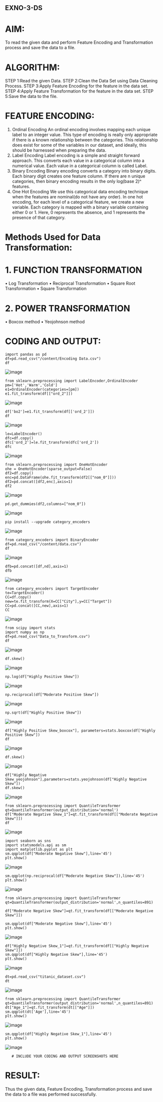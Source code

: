 ## EXNO-3-DS

# AIM:
To read the given data and perform Feature Encoding and Transformation process and save the data to a file.

# ALGORITHM:
STEP 1:Read the given Data.
STEP 2:Clean the Data Set using Data Cleaning Process.
STEP 3:Apply Feature Encoding for the feature in the data set.
STEP 4:Apply Feature Transformation for the feature in the data set.
STEP 5:Save the data to the file.

# FEATURE ENCODING:
1. Ordinal Encoding
An ordinal encoding involves mapping each unique label to an integer value. This type of encoding is really only appropriate if there is a known relationship between the categories. This relationship does exist for some of the variables in our dataset, and ideally, this should be harnessed when preparing the data.
2. Label Encoding
Label encoding is a simple and straight forward approach. This converts each value in a categorical column into a numerical value. Each value in a categorical column is called Label.
3. Binary Encoding
Binary encoding converts a category into binary digits. Each binary digit creates one feature column. If there are n unique categories, then binary encoding results in the only log(base 2)ⁿ features.
4. One Hot Encoding
We use this categorical data encoding technique when the features are nominal(do not have any order). In one hot encoding, for each level of a categorical feature, we create a new variable. Each category is mapped with a binary variable containing either 0 or 1. Here, 0 represents the absence, and 1 represents the presence of that category.

# Methods Used for Data Transformation:
  # 1. FUNCTION TRANSFORMATION
• Log Transformation
• Reciprocal Transformation
• Square Root Transformation
• Square Transformation
  # 2. POWER TRANSFORMATION
• Boxcox method
• Yeojohnson method

# CODING AND OUTPUT:
```
import pandas as pd
df=pd.read_csv("/content/Encoding Data.csv")
df
```
![image](https://github.com/user-attachments/assets/66aaab1b-9206-4571-b228-cfbf7e526db3)
```
from sklearn.preprocessing import LabelEncoder,OrdinalEncoder
pm=['Hot','Warm','Cold']
e1=OrdinalEncoder(categories=[pm])
e1.fit_transform(df[["ord_2"]])
```
![image](https://github.com/user-attachments/assets/dd2e7da7-b08d-48d6-a8ef-ebcb13d5e450)
```
df['bo2']=e1.fit_transform(df[['ord_2']])
df
```
![image](https://github.com/user-attachments/assets/8e9ced52-fdb1-43a1-8eac-acae64ba4f99)
```
le=LabelEncoder()
dfc=df.copy()
dfc['ord_2']=le.fit_transform(dfc['ord_2'])
dfc
```
![image](https://github.com/user-attachments/assets/3154d145-877b-4400-a0ca-d7e5b9dd07c8)
```
from sklearn.preprocessing import OneHotEncoder
ohe = OneHotEncoder(sparse_output=False)
df2=df.copy()
enc=pd.DataFrame(ohe.fit_transform(df2[["nom_0"]]))
df2=pd.concat([df2,enc],axis=1)
df2
```
![image](https://github.com/user-attachments/assets/d9f15c7a-fb0d-42e9-a7f6-3e1088b8652e)
```
pd.get_dummies(df2,columns=["nom_0"])
```
![image](https://github.com/user-attachments/assets/bb5ffae5-3ac5-4af2-b40b-eb73cb5c9224)
```
pip install --upgrade category_encoders
```
![image](https://github.com/user-attachments/assets/617d3f6a-4e8d-48cb-9c58-6c2c18e59af0)
```
from category_encoders import BinaryEncoder
df=pd.read_csv("/content/data.csv")
df
```
![image](https://github.com/user-attachments/assets/014c1f1d-0dd3-4bc4-a918-3ff011c96266)
```
dfb=pd.concat([df,nd],axis=1)
dfb
```
![image](https://github.com/user-attachments/assets/4ea873b6-ba50-4e1c-9622-1cea6e1a9f60)
```
from category_encoders import TargetEncoder
te=TargetEncoder()
CC=df.copy()
new=te.fit_transform(X=CC["City"],y=CC["Target"])
CC=pd.concat([CC,new],axis=1)
CC
```
![image](https://github.com/user-attachments/assets/5a406dff-04a9-444f-9d63-395c2f7ad136)
```
from scipy import stats
import numpy as np
df=pd.read_csv("Data_to_Transform.csv")
df
```
![image](https://github.com/user-attachments/assets/6557f7e8-e7e4-460f-a44b-827d3698869b)
```
df.skew()
```
![image](https://github.com/user-attachments/assets/c6296433-4182-4ff3-ba30-e4ee74bb4754)
```
np.log(df["Highly Positive Skew"])
```
![image](https://github.com/user-attachments/assets/3bc020f7-5655-439e-9eb3-652ce5f9480a)
```
np.reciprocal(df["Moderate Positive Skew"])
```
![image](https://github.com/user-attachments/assets/ca71e76c-9795-46f8-b117-75d777392295)
```
np.sqrt(df["Highly Positive Skew"])
```

![image](https://github.com/user-attachments/assets/ca557775-eb2b-4e99-965c-339e7d0511ac)
```
df["Highly Positive Skew_boxcox"], parameters=stats.boxcox(df["Highly Positive Skew"])
df
```
![image](https://github.com/user-attachments/assets/d0697d47-bb9a-4a87-a629-39ac98bcfb21)
```
df.skew()
```
![image](https://github.com/user-attachments/assets/86307104-4091-420e-b3fc-f48783d2b42e)
```
df["Highly Negative Skew_yeojohnson"],parameters=stats.yeojohnson(df["Highly Negative Skew"])
df.skew()
```
![image](https://github.com/user-attachments/assets/ce4c5846-13bd-4837-95d7-365e995e1756)
```
from sklearn.preprocessing import QuantileTransformer
qt=QuantileTransformer(output_distribution='normal')
df["Moderate Negative Skew_1"]=qt.fit_transform(df[["Moderate Negative Skew"]])
df
```
![image](https://github.com/user-attachments/assets/95b9a0c0-9756-4238-9725-7fd61aceeb22)
```
import seaborn as sns
import statsmodels.api as sm
import matplotlib.pyplot as plt
sm.qqplot(df["Moderate Negative Skew"],line='45')
plt.show()
```
![image](https://github.com/user-attachments/assets/b718a981-94ea-460d-b1d3-a1ffc6e109fe)
```
sm.qqplot(np.reciprocal(df["Moderate Negative Skew"]),line='45')
plt.show()
```
![image](https://github.com/user-attachments/assets/eb1f28b0-b1eb-46a6-bafc-498cd22289e4)
```
from sklearn.preprocessing import QuantileTransformer
qt=QuantileTransformer(output_distribution='normal',n_quantiles=891)

df["Moderate Negative Skew"]=qt.fit_transform(df[["Moderate Negative Skew"]])

sm.qqplot(df["Moderate Negative Skew"],line='45')
plt.show()
```
![image](https://github.com/user-attachments/assets/f2344207-1497-48fd-8e3e-fb30af2625d6)
```
df["Highly Negative Skew_1"]=qt.fit_transform(df[["Highly Negative Skew"]])
sm.qqplot(df["Highly Negative Skew"],line='45')
plt.show()
```
![image](https://github.com/user-attachments/assets/27591136-d797-40bc-9078-aabd413af4cc)
```
dt=pd.read_csv("titanic_dataset.csv")
dt
```
![image](https://github.com/user-attachments/assets/6f5b9ac7-d56f-46c6-b442-c96f6d9193a2)
```
from sklearn.preprocessing import QuantileTransformer
qt=QuantileTransformer(output_distribution='normal',n_quantiles=891)
dt["Age_1"]=qt.fit_transform(dt[["Age"]])
sm.qqplot(dt['Age'],line='45') 
plt.show()
```
![image](https://github.com/user-attachments/assets/0c9cbb62-bbb3-4d51-85d8-efc9ccee314b)
```
sm.qqplot(df["Highly Negative Skew_1"],line='45')
plt.show()
```
![image](https://github.com/user-attachments/assets/9ad8670b-4cd8-4cba-adc8-90b1b17bc4e3)



























       # INCLUDE YOUR CODING AND OUTPUT SCREENSHOTS HERE
       
# RESULT:
Thus the given data, Feature Encoding, Transformation process and save the data to a file was performed successfully.
       

       
